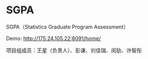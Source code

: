 # SGPA

SGPA（Statistics Graduate Program Assessment）

Demo: http://175.24.105.22:8091/home/

项目组成员：王星（负责人）、彭谦、刘佳瑞、闵劼、许智彤
